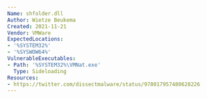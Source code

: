 ```yaml
---
Name: shfolder.dll
Author: Wietze Beukema
Created: 2021-11-21
Vendor: VMWare
ExpectedLocations:
- '%SYSTEM32%'
- '%SYSWOW64%'
VulnerableExecutables:
- Path: '%SYSTEM32%\VMNat.exe'
  Type: Sideloading
Resources:
- https://twitter.com/dissectmalware/status/978017957480628226
---
```

